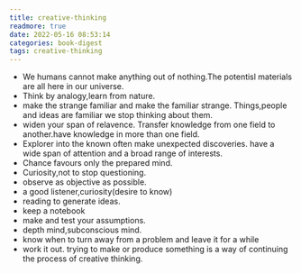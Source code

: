 ```yaml
---
title: creative-thinking
readmore: true
date: 2022-05-16 08:53:14
categories: book-digest
tags: creative-thinking
---
```

- We humans cannot make anything out of nothing.The potentisl materials
are all here in our universe.
- Think by analogy,learn from nature.
- make the strange familiar and make the familiar strange. Things,people and ideas are familiar
we stop thinking about them.
- widen your span of relavence. Transfer knowledge from one field to another.have knowledge in
more than one field.
- Explorer into the known often make unexpected discoveries. have a wide span of attention and
a broad range of interests.
- Chance favours only the prepared mind.
- Curiosity,not to stop questioning.
- observe as objective as possible.
- a good listener,curiosity(desire to know)
- reading to generate ideas.
- keep a notebook
- make and test your assumptions.
- depth mind,subconscious mind.
- know when to turn away from a problem and leave it for a while
- work it out. trying to make or produce something is a way of continuing the process of creative
thinking.